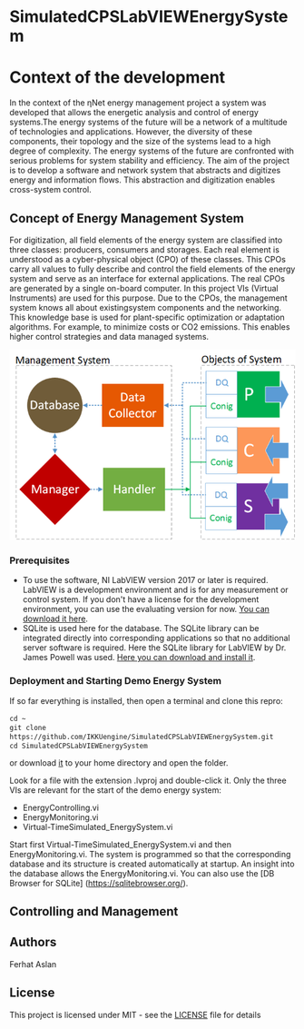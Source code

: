 # SimulatedCPSLabVIEWEnergySystem

# Context of the development
In the context of the ηNet energy management project a system was developed that allows the energetic analysis and control of energy systems.The energy systems of the future will be a network of a multitude of technologies and applications. However, the diversity of these components, their topology and the size of the systems lead to a high degree of complexity. The energy systems of the future are confronted with serious problems for system stability and efficiency. The aim of the project is to develop a software and network system that abstracts and digitizes energy and information flows. This abstraction and digitization enables cross-system control.


## Concept of Energy Management System

For digitization, all field elements of the energy system are classified into three classes: producers, consumers and storages. Each real element is understood as a cyber-physical object (CPO) of these classes. This CPOs carry all values to fully describe and control the field elements of the energy system and serve as an interface for external applications. The real CPOs are generated by a single on-board computer. In this project VIs (Virtual Instruments) are used for this purpose. Due to the CPOs, the management system knows all about existingsystem components and the networking. This knowledge base is used for plant-specific optimization or adaptation algorithms. For example, to minimize costs or CO2 emissions. This enables higher control strategies and data managed systems. 

![alt text](etaNetSystemArchitecture.png)

### Prerequisites
* To use the software, NI LabVIEW version 2017 or later is required. LabVIEW is a development environment and is for any measurement or control system. If you don't have a license for the development environment, you can use the evaluating version for now. [You can download it here](http://www.ni.com/de-de/shop/labview.html). 
* SQLite is used here for the database. The SQLite library can be integrated directly into corresponding applications so that no additional server software is required. Here the SQLite library for LabVIEW by Dr. James Powell was used. [Here you can download and install it](http://sine.ni.com/nips/cds/view/p/lang/de/nid/212894). 


### Deployment and Starting Demo Energy System
If so far everything is installed, then open a terminal and clone this repro:

```
cd ~
git clone https://github.com/IKKUengine/SimulatedCPSLabVIEWEnergySystem.git
cd SimulatedCPSLabVIEWEnergySystem
```

or download [it](https://github.com/IKKUengine/SimulatedCPSLabVIEWEnergySystem/archive/master.zip) to your home directory and open the folder. 

Look for a file with the extension .lvproj and double-click it. 
Only the three VIs are relevant for the start of the demo energy system:
* EnergyControlling.vi
* EnergyMonitoring.vi
* Virtual-TimeSimulated_EnergySystem.vi

Start first Virtual-TimeSimulated_EnergySystem.vi and then EnergyMonitoring.vi. 
The system is programmed so that the corresponding database and its structure is created automatically at startup. An insight into the database allows the EnergyMonitoring.vi. You can also use the [DB Browser for SQLite] (https://sqlitebrowser.org/).

## Controlling and Management




## Authors
Ferhat Aslan

## License

This project is licensed under MIT - see the [LICENSE](LICENSE) file for details


